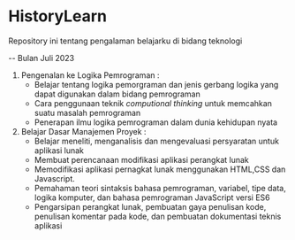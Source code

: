 # HistoryLearn
Repository ini tentang pengalaman belajarku di bidang teknologi

-- Bulan Juli 2023
  1.  Pengenalan ke Logika Pemrograman :
      -  Belajar tentang logika pemorgraman dan jenis gerbang logika yang dapat digunakan dalam bidang pemrograman
      -  Cara penggunaan teknik  *computional thinking* untuk memcahkan suatu masalah pemrograman
      -  Penerapan ilmu logika pemrograman dalam dunia kehidupan nyata
  2.  Belajar Dasar Manajemen Proyek  :
      -  Belajar meneliti, menganalisis dan mengevaluasi persyaratan untuk aplikasi lunak
      -  Membuat perencanaan modifikasi aplikasi perangkat lunak
      -  Memodifikasi aplikasi pernagkat lunak menggunakan HTML,CSS dan Javascript.
      -  Pemahaman teori sintaksis bahasa pemrograman, variabel, tipe data, logika komputer, dan bahasa pemrograman JavaScript versi ES6
      -  Pengarsipan perangkat lunak, pembuatan gaya penulisan kode, penulisan komentar pada kode, dan pembuatan dokumentasi teknis aplikasi
